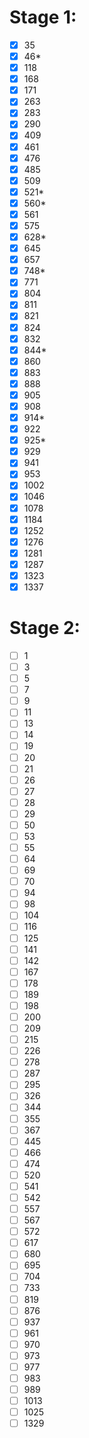 # Stage 1:
- [x] 35
- [x] 46*
- [x] 118
- [x] 168
- [x] 171
- [x] 263
- [x] 283
- [x] 290
- [x] 409
- [x] 461
- [x]  476
- [x]  485
- [x]  509
- [x]  521*
- [x]  560*
- [x]  561
- [x]  575
- [x]  628*
- [x]  645
- [x]  657
- [x]  748*
- [x]  771
- [x]  804
- [x]  811
- [x]  821
- [x]  824
- [x]  832
- [x]  844*
- [x]  860
- [x]  883
- [x]  888
- [x]  905
- [x]  908
- [x]  914*
- [x]  922
- [x]  925*
- [x]  929
- [x]  941
- [x]  953
- [x]  1002
- [x]  1046
- [x]  1078
- [x]  1184
- [x]  1252
- [x]  1276
- [x]  1281
- [x]  1287
- [x]  1323
- [x]  1337
 # Stage 2:
- [ ]  1
- [ ]  3
- [ ]  5
- [ ]  7
- [ ]  9
- [ ]  11
- [ ]  13
- [ ]  14
- [ ]  19
- [ ]  20
- [ ]  21
- [ ]  26
- [ ]  27
- [ ]  28
- [ ]  29
- [ ]  50
- [ ]  53
- [ ]  55
- [ ]  64
- [ ]  69
- [ ]  70
- [ ]  94
- [ ]  98
- [ ]  104
- [ ]  116
- [ ]  125
- [ ]  141
- [ ]  142
- [ ]  167
- [ ]  178
- [ ]  189
- [ ]  198
- [ ]  200
- [ ]  209
- [ ]  215
- [ ]  226
- [ ]  278
- [ ]  287
- [ ]  295
- [ ]  326
- [ ]  344
- [ ]  355
- [ ]  367
- [ ]  445
- [ ]  466
- [ ]  474
- [ ]  520
- [ ]  541
- [ ]  542
- [ ]  557
- [ ]  567
- [ ]  572
- [ ]  617
- [ ]  680
- [ ]  695
- [ ]  704
- [ ]  733
- [ ]  819
- [ ]  876
- [ ]  937
- [ ]  961
- [ ]  970
- [ ]  973
- [ ]  977
- [ ]  983
- [ ]  989
- [ ]  1013
- [ ]  1025
- [ ]  1329